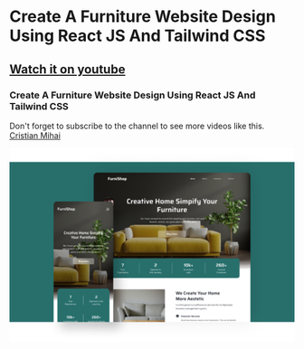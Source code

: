 # Create A Furniture Website Design Using React JS And Tailwind CSS
## [Watch it on youtube](https://youtu.be/5d6ZMzBegCU)
### Create A Furniture Website Design Using React JS And Tailwind CSS
Don't forget to subscribe to the channel to see more videos like this. [Cristian Mihai](https://www.youtube.com/channel/UC5dPmW7ZTsLyIqd-M4cs8EA)

![](preview.png)
